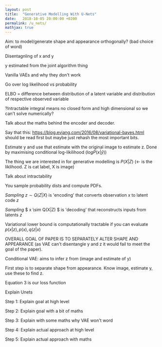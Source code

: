 ```yaml
---
layout: post
title:  "Generative Modelling With U-Nets"
date:   2018-10-05 20:00:00 +0200
permalink: /u_nets/
mathjax: true
---
```


Aim: to model/generate shape and appearance orthogonally? (bad choice of word)

Disentagnling of x and y

y estimated from the joint algorithm thing

Vanilla VAEs and why they don't work

Go over log likelihood vs probability

ELBO = difference between distribution of a latent variable and distribution of respective observed variable

?Intractable integral means no closed form and high dimensional so we can't solve numerically?

Talk about the maths behind the encoder and decoder.

Say that this: https://blog.evjang.com/2016/08/variational-bayes.html should be read first but maybe just rehash the most important bits.

Estimate y and use that estimate with the original image to estimate z. Done by maximising conditional log-likilihood ($log P(x|\hat{y})$)

The thing we are interested in for generative modelling is $P(X|Z)$ (<- is the liklihood. Z is cat label, X is image)

Talk about intractability

You sample probability dists and compute PDFs.

*Sampling* $z \sim Q(Z|X)$ is 'encoding' that converts observation $x$ to latent code $z$

*Sampling* $ x \sim Q(X|Z) $ is 'decoding' that reconstructs inputs from latents $z$

Variational lower bound is computationally tractable if you can evaluate $p(x|z), p(x), q(z|x)$ 

OVERALL GOAL OF PAPER IS TO SEPARATELY ALTER SHAPE AND APPEARANCE (as VAE can't disentangle y and z it would fail to meet the goal of the paper).

Conditional VAE: aims to infer z from (image and estimate of y)

First step is to separate shape from appearance. Know image, estimate y, use these to find z.

Equation 3 is our loss function

Explain Unets



Step 1: Explain goal at high level

Step 2: Explain goal with a bit of maths

Step 3: Explain with some maths why VAE won't word

Step 4: Explain actual approach at high level

Step 5: Explain actual approach with maths